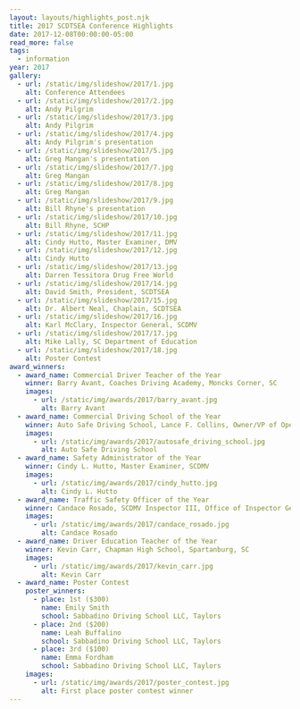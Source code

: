 ```yaml
---
layout: layouts/highlights_post.njk
title: 2017 SCDTSEA Conference Highlights
date: 2017-12-08T00:00:00-05:00
read_more: false
tags:
  - information
year: 2017
gallery:
  - url: /static/img/slideshow/2017/1.jpg
    alt: Conference Attendees
  - url: /static/img/slideshow/2017/2.jpg
    alt: Andy Pilgrim
  - url: /static/img/slideshow/2017/3.jpg
    alt: Andy Pilgrim
  - url: /static/img/slideshow/2017/4.jpg
    alt: Andy Pilgrim's presentation
  - url: /static/img/slideshow/2017/5.jpg
    alt: Greg Mangan's presentation
  - url: /static/img/slideshow/2017/7.jpg
    alt: Greg Mangan
  - url: /static/img/slideshow/2017/8.jpg
    alt: Greg Mangan
  - url: /static/img/slideshow/2017/9.jpg
    alt: Bill Rhyne's presentation
  - url: /static/img/slideshow/2017/10.jpg
    alt: Bill Rhyne, SCHP
  - url: /static/img/slideshow/2017/11.jpg
    alt: Cindy Hutto, Master Examiner, DMV
  - url: /static/img/slideshow/2017/12.jpg
    alt: Cindy Hutto
  - url: /static/img/slideshow/2017/13.jpg
    alt: Darren Tessitora Drug Free World
  - url: /static/img/slideshow/2017/14.jpg
    alt: David Smith, President, SCDTSEA
  - url: /static/img/slideshow/2017/15.jpg
    alt: Dr. Albert Neal, Chaplain, SCDTSEA
  - url: /static/img/slideshow/2017/16.jpg
    alt: Karl McClary, Inspector General, SCDMV
  - url: /static/img/slideshow/2017/17.jpg
    alt: Mike Lally, SC Department of Education
  - url: /static/img/slideshow/2017/18.jpg
    alt: Poster Contest
award_winners:
  - award_name: Commercial Driver Teacher of the Year
    winner: Barry Avant, Coaches Driving Academy, Moncks Corner, SC
    images:
      - url: /static/img/awards/2017/barry_avant.jpg
        alt: Barry Avant
  - award_name: Commercial Driving School of the Year
    winner: Auto Safe Driving School, Lance F. Collins, Owner/VP of Operations
    images:
      - url: /static/img/awards/2017/autosafe_driving_school.jpg
        alt: Auto Safe Driving School
  - award_name: Safety Administrator of the Year
    winner: Cindy L. Hutto, Master Examiner, SCDMV
    images:
      - url: /static/img/awards/2017/cindy_hutto.jpg
        alt: Cindy L. Hutto
  - award_name: Traffic Safety Officer of the Year
    winner: Candace Rosado, SCDMV Inspector III, Office of Inspector General
    images:
      - url: /static/img/awards/2017/candace_rosado.jpg
        alt: Candace Rosado
  - award_name: Driver Education Teacher of the Year
    winner: Kevin Carr, Chapman High School, Spartanburg, SC
    images:
      - url: /static/img/awards/2017/kevin_carr.jpg
        alt: Kevin Carr
  - award_name: Poster Contest
    poster_winners:
      - place: 1st ($300)
        name: Emily Smith
        school: Sabbadino Driving School LLC, Taylors
      - place: 2nd ($200)
        name: Leah Buffalino
        school: Sabbadino Driving School LLC, Taylors
      - place: 3rd ($100)
        name: Emma Fordham
        school: Sabbadino Driving School LLC, Taylors
    images:
      - url: /static/img/awards/2017/poster_contest.jpg
        alt: First place poster contest winner
---
```

